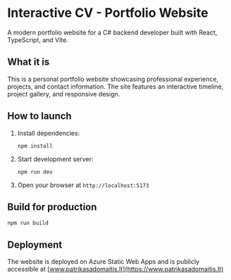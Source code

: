 # Interactive CV - Portfolio Website

A modern portfolio website for a C# backend developer built with React, TypeScript, and Vite.

## What it is

This is a personal portfolio website showcasing professional experience, projects, and contact information. The site features an interactive timeline, project gallery, and responsive design.

## How to launch

1. Install dependencies:
   ```
   npm install
   ```

2. Start development server:
   ```
   npm run dev
   ```

3. Open your browser at `http://localhost:5173`

## Build for production

```
npm run build
```

## Deployment

The website is deployed on Azure Static Web Apps and is publicly accessible at [www.patrikasadomaitis.lt](https://www.patrikasadomaitis.lt)

